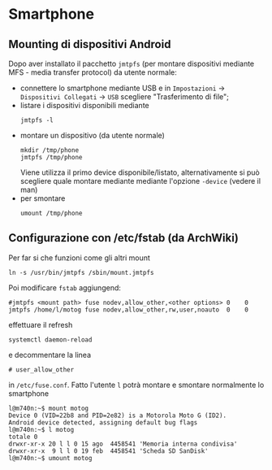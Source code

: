 # Smartphone

## Mounting di dispositivi Android

Dopo aver installato il pacchetto `jmtpfs` (per montare dispositivi
mediante MFS - media transfer protocol) da utente normale:
- connettere lo smartphone mediante USB e in `Impostazioni` -> 
  `Dispositivi Collegati` -> `USB` scegliere "Trasferimento di file";
- listare i dispositivi disponibili mediante
  ```
  jmtpfs -l
  ```
- montare un dispositivo (da utente normale)
  ```
  mkdir /tmp/phone
  jmtpfs /tmp/phone
  ```
  Viene utilizza il primo device disponibile/listato, alternativamente si 
  può scegliere quale montare mediante mediante l'opzione
  `-device` (vedere il man)
- per smontare
  ```
  umount /tmp/phone
  ```

## Configurazione con /etc/fstab (da ArchWiki)
Per far si che funzioni come gli altri mount

```
ln -s /usr/bin/jmtpfs /sbin/mount.jmtpfs
```
Poi modificare `fstab` aggiungend:
```
#jmtpfs <mount path> fuse nodev,allow_other,<other options> 0    0
jmtpfs /home/l/motog fuse nodev,allow_other,rw,user,noauto  0    0
```
effettuare il refresh 
```
systemctl daemon-reload
```
e decommentare la linea
```
# user_allow_other
``` 

in `/etc/fuse.conf`. Fatto l'utente `l` potrà montare e smontare
normalmente lo smartphone
```
l@m740n:~$ mount motog
Device 0 (VID=22b8 and PID=2e82) is a Motorola Moto G (ID2).
Android device detected, assigning default bug flags
l@m740n:~$ l motog
totale 0
drwxr-xr-x 20 l l 0 15 ago  4458541 'Memoria interna condivisa'
drwxr-xr-x  9 l l 0 19 feb  4458541 'Scheda SD SanDisk'
l@m740n:~$ umount motog
```
